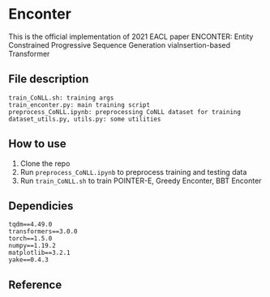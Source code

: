 # Enconter
This is the official implementation of 2021 EACL paper
ENCONTER: Entity Constrained Progressive Sequence Generation viaInsertion-based Transformer
## File description
```
train_CoNLL.sh: training args
train_enconter.py: main training script
preprocess_CoNLL.ipynb: preprocessing CoNLL dataset for training
dataset_utils.py, utils.py: some utilities
```
## How to use
1. Clone the repo
2. Run `preprocess_CoNLL.ipynb` to preprocess training and testing data
3. Run `train_CoNLL.sh` to train POINTER-E, Greedy Enconter, BBT Enconter
## Dependicies
```
tqdm==4.49.0
transformers==3.0.0
torch==1.5.0
numpy==1.19.2
matplotlib==3.2.1
yake==0.4.3
```
## Reference
